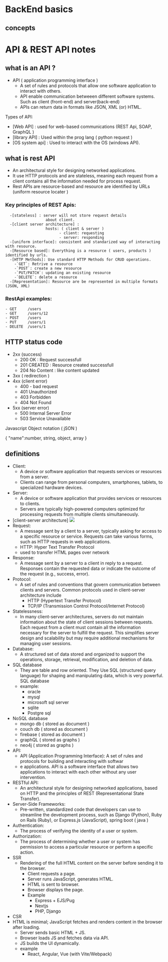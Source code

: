 # BackEnd basics

## concepts

# API & REST API notes

## what is an API ?

- API ( application programming interface )
  - A set of rules and protocols that allow one software application to interact with others.
  - API enable communication betweeen different software systems. Such as client (front-end) and server(back-end)
  - APIs can return data in formats like JSON, XML (or) HTML.

Types of API:

- [Web API] : used for web-based communications (REST Api, SOAP, GraphQL )
- [library API] : Used within the prog lang ( python request )
- [OS system api] : Used to interact with the OS (windows API).

## what is rest API

- An architectural style for designing networked applications.
- It use HTTP protocols and are stateless, meaning each request from a client contains all the information needed for process request.
- Rest APIs are resource-based and resource are identified by
  URLs (uniform resource locater )

### Key principles of REST Apis:

      -[stateless] : server will not store request details
                      about client.
      -[client server architecture] :
                      hosts: ( client & server )
                            - client: requesting
                            - server: responding
      -[uniform interface]: consistent and standarized way of interacting with resource.
      -[Resource based]: Everything is a resource ( users, products ) identified by urls.
      -[HTTP Methods]: Use standard HTTP Methods for CRUD operations.
        -`GET`: Retrive a resource
        -`POST`: create a new resource
        -`PUT/PATCH`: updating an existing resource
        -`DELETE`: delete a resource
      -[Representation]: Resource are be represented in multiple formats (JSON, XML)

### RestApi examples:

    - GET     /users
    - GET     /users/12
    - POST    /users
    - PUT     /users/1
    - DELETE  /users/1

## HTTP status code

- 2xx (success)
  - 200 OK : Request successfull
  - 201 CREATED : Resource created successfull
  - 204 No Content : like content updated
- 3xx ( redirection )
- 4xx (client error)
  - 400 - bad request
  - 401 Unauthorized
  - 403 Forbidden
  - 404 Not Found
- 5xx (server error)
  - 500 Internal Server Error
  - 503 Service Unavailable

Javascript Object notation ( jSON )

{
"name":number, string, object, array
}

## definitions

- Client:
  - A device or software application that requests services or resources from a server.
  - Clients can range from personal computers, smartphones, tablets, to specialized hardware devices.
- Server:
  - A device or software application that provides services or resources to clients.
  - Servers are typically high-powered computers optimized for processing requests from multiple clients simultaneously.
- [client-server architecture]
  <img src='https://media.geeksforgeeks.org/wp-content/uploads/20240419170238/Client-Server-Model.webp'/>
- Request:
  - A message sent by a client to a server, typically asking for access to a specific resource or service. Requests can take various forms, such as HTTP requests in web applications.
  - HTTP: Hyper Text Transfer Protocol
  - used to transfer HTML pages over network
- Response:
  - A message sent by a server to a client in reply to a request. Responses contain the requested data or indicate the outcome of the request (e.g., success, error).
- Protocol:
  - A set of rules and conventions that govern communication between clients and servers. Common protocols used in client-server architecture include
    - HTTP (Hypertext Transfer Protocol)
    - TCP/IP (Transmission Control Protocol/Internet Protocol)
- Statelessness:
  - In many client-server architectures, servers do not maintain information about the state of client sessions between requests. Each request from a client must contain all the information necessary for the server to fulfill the request. This simplifies server design and scalability but may require additional mechanisms for managing user sessions.
- Database:
  - A structured set of data stored and organized to support the operations, storage, retrieval, modification, and deletion of data.
- SQL database
  - They are table and row oriented. They Use SQL (structured query language) for shaping and manipulating data, which is very powerful. SQL database
  - example:
    - oracle
    - mysql
    - microsoft sql server
    - sqlite
    - Postgre sql
- NoSQL database
  - mongo db ( stored as document )
  - couch db ( stored as document )
  - firebase ( stored as document )
  - graphQL ( stored as graphs )
  - neo4j ( stored as graphs )
- API:
  - API (Application Programming Interface): A set of rules and protocols for building and interacting with softwar
  - e applications.
    API is a software interface that allows two applications to interact with each other without any user intervention.
- RESTful API:
  - An architectural style for designing networked applications, based on HTTP and the principles of REST (Representational State Transfer).
- Server-Side Frameworks:
  - Pre-written, standardized code that developers can use to streamline the development process, such as Django (Python), Ruby on Rails (Ruby), or Express.js (JavaScript), spring boot ( java )
- Authentication:
  - The process of verifying the identity of a user or system.
- Authorization:
  - The process of determining whether a user or system has permission to access a particular resource or perform a specific action.
- SSR
  - Rendering of the full HTML content on the server before sending it to the browser.
    - Client requests a page.
    - Server runs JavaScript, generates HTML.
    - HTML is sent to browser.
    - Browser displays the page.
    - Example
      - Express + EJS/Pug
      - Nextjs
      - PHP, Django
- CSR
- HTML is minimal; JavaScript fetches and renders content in the browser after loading.
  - Server sends basic HTML + JS.
  - Browser loads JS and fetches data via API.
  - JS builds the UI dynamically.
  - example
    - React, Angular, Vue (with Vite/Webpack)
